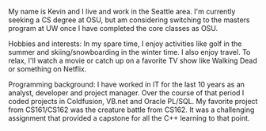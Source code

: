 My name is Kevin and I live and work in the Seattle area. I'm currently seeking a CS degree at OSU, but am considering switching to the masters program at UW once I have completed the core classes as OSU.

Hobbies and interests: 
In my spare time, I enjoy activities like golf in the summer and skiing/snowboarding in the winter time. I also enjoy travel. To relax, I'll watch a movie or catch up on a favorite TV show like Walking Dead or something on Netflix.

Programming background: 
I have worked in IT for the last 10 years as an analyst, developer and project manager. Over the course of that period I coded projects in Coldfusion, VB.net and Oracle PL/SQL. My favorite project from CS161/CS162 was the creature battle from CS162. It was a challenging assignment that provided a capstone for all the C++ learning to that point.
